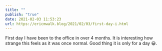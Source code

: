```yaml
---
title: ""
publish: "true"
date: 2021-02-03 11:53:23
url: https://ericmwalk.blog/2021/02/03/first-day-i.html
---
```


First day I have been to the office in over 4 months. It is interesting how strange this feels as it was once normal. Good thing it is only for a day 😀.